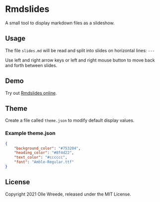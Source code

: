 # Rmdslides

A small tool to display markdown files as a slideshow.

## Usage

The file `slides.md` will be read and split into slides on
horizontal lines: `---`

Use left and right arrow keys or left and right mouse button to move
back and forth between slides.

## Demo

Try out [Rmdslides online](https://ollej.github.io/rmdslides/demo/).

## Theme

Create a file called `theme.json` to modify default display values.

### Example theme.json

```json
{
    "background_color": "#753204",
    "heading_color": "#8f4d22",
    "text_color": "#cccccc",
    "font": "Amble-Regular.ttf"
}
```

## License

Copyright 2021 Olle Wreede, released under the MIT License.
